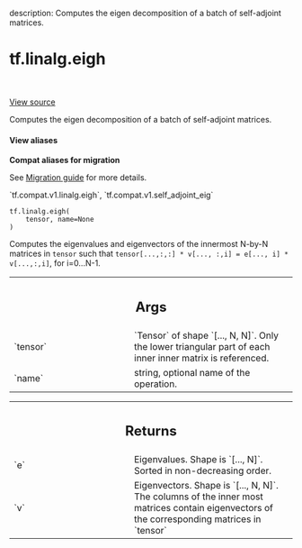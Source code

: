 description: Computes the eigen decomposition of a batch of self-adjoint matrices.

<div itemscope itemtype="http://developers.google.com/ReferenceObject">
<meta itemprop="name" content="tf.linalg.eigh" />
<meta itemprop="path" content="Stable" />
</div>

# tf.linalg.eigh

<!-- Insert buttons and diff -->

<table class="tfo-notebook-buttons tfo-api nocontent" align="left">

</table>

<a target="_blank" class="external" href="/code/stable/tensorflow/python/ops/linalg_ops.py">View source</a>



Computes the eigen decomposition of a batch of self-adjoint matrices.


<section class="expandable">
  <h4 class="showalways">View aliases</h4>
  <p>
<b>Compat aliases for migration</b>
<p>See
<a href="https://www.tensorflow.org/guide/migrate">Migration guide</a> for
more details.</p>
<p>`tf.compat.v1.linalg.eigh`, `tf.compat.v1.self_adjoint_eig`</p>
</p>
</section>

<pre class="devsite-click-to-copy prettyprint lang-py tfo-signature-link">
<code>tf.linalg.eigh(
    tensor, name=None
)
</code></pre>



<!-- Placeholder for "Used in" -->

Computes the eigenvalues and eigenvectors of the innermost N-by-N matrices
in `tensor` such that
`tensor[...,:,:] * v[..., :,i] = e[..., i] * v[...,:,i]`, for i=0...N-1.

<!-- Tabular view -->
 <table class="responsive fixed orange">
<colgroup><col width="214px"><col></colgroup>
<tr><th colspan="2"><h2 class="add-link">Args</h2></th></tr>

<tr>
<td>
`tensor`<a id="tensor"></a>
</td>
<td>
`Tensor` of shape `[..., N, N]`. Only the lower triangular part of
each inner inner matrix is referenced.
</td>
</tr><tr>
<td>
`name`<a id="name"></a>
</td>
<td>
string, optional name of the operation.
</td>
</tr>
</table>



<!-- Tabular view -->
 <table class="responsive fixed orange">
<colgroup><col width="214px"><col></colgroup>
<tr><th colspan="2"><h2 class="add-link">Returns</h2></th></tr>

<tr>
<td>
`e`<a id="e"></a>
</td>
<td>
Eigenvalues. Shape is `[..., N]`. Sorted in non-decreasing order.
</td>
</tr><tr>
<td>
`v`<a id="v"></a>
</td>
<td>
Eigenvectors. Shape is `[..., N, N]`. The columns of the inner most
matrices contain eigenvectors of the corresponding matrices in `tensor`
</td>
</tr>
</table>


